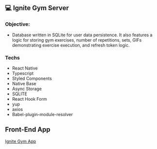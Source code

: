 ## 💻 Ignite Gym Server

### Objective:
- Database written in SQLite for user data persistence. It also features a logic for storing gym exercises, number of repetitions, sets, GIFs demonstrating exercise execution, and refresh token logic.

### Techs
- React Native
- Typescript
- Styled Components
- Native Base
- Async Storage
- SQLITE
- React Hook Form
- yup
- axios
- Babel-plugin-module-resolver

 ## Front-End App

[Ignite Gym App](https://github.com/PauloAbrahao/IgniteGym)
